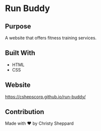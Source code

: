 # Run Buddy

## Purpose
A website that offers fitness training services.

## Built With
* HTML
* CSS

## Website
https://cshepscorp.github.io/run-buddy/

## Contribution
Made with ❤️ by Christy Sheppard
